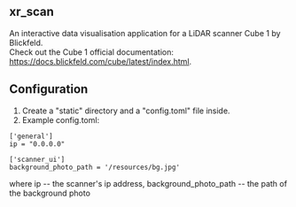 ## xr_scan
An interactive data visualisation application for a LiDAR scanner Cube 1 by Blickfeld.\
Check out the Cube 1 official documentation: https://docs.blickfeld.com/cube/latest/index.html.


## Configuration

1. Create a "static" directory and a "config.toml" file inside.
2. Example config.toml:

```
['general']
ip = "0.0.0.0"

['scanner_ui']
background_photo_path = '/resources/bg.jpg'
```

where ip -- the scanner's ip address,
background_photo_path -- the path of the background photo
